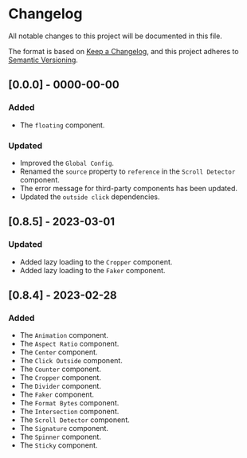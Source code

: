 # Changelog

All notable changes to this project will be documented in this file.

The format is based on [Keep a Changelog](https://keepachangelog.com/en/1.0.0/),
and this project adheres to [Semantic Versioning](https://semver.org/spec/v2.0.0.html).

## [0.0.0] - 0000-00-00

### Added

- The `floating` component.

### Updated

- Improved the `Global Config`.
- Renamed the `source` property to `reference` in the `Scroll Detector` component.
- The error message for third-party components has been updated.
- Updated the `outside click` dependencies.

## [0.8.5] - 2023-03-01

### Updated

- Added lazy loading to the `Cropper` component.
- Added lazy loading to the `Faker` component.

## [0.8.4] - 2023-02-28

### Added

- The `Animation` component.
- The `Aspect Ratio` component.
- The `Center` component.
- The `Click Outside` component.
- The `Counter` component.
- The `Cropper` component.
- The `Divider` component.
- The `Faker` component.
- The `Format Bytes` component.
- The `Intersection` component.
- The `Scroll Detector` component.
- The `Signature` component.
- The `Spinner` component.
- The `Sticky` component.
